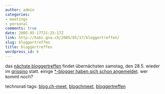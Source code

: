 ```yaml
---
author: admin
categories:
- meetings
- personal
comments: true
date: 2005-05-17T21:25:17Z
link: http://habi.gna.ch/2005/05/17/bloggertreffen/
slug: bloggertreffen
title: bloggertreffen
wordpress_id: 6
---
```


das [nächste bloggertreffen](http://blog.ch/blog/index.php/archives/2005/05/17/fast-wie-bloggen-nur-offline/) findet übernächsten samstag, den 28.5. wieder im [grissino](http://map.search.ch/bern/waisenhausplatz-28) statt. einige [*-blogger haben sich schon angemeldet](http://www.emacswiki.org/cgi-bin/alex/Bloggertreffen_2005_BE). wer kommt noch?


technorati tags: [blog.ch-meet](http://technorati.com/tag/blog.ch-meet), [blogchmeet](http://technorati.com/tag/blogchmeet), [bloggertreffen](http://technorati.com/tag/bloggertreffen)
